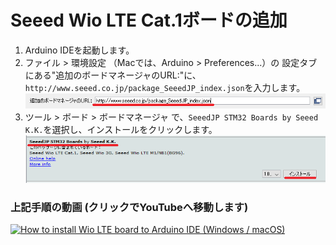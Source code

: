 # Seeed Wio LTE Cat.1ボードの追加

1. Arduino IDEを起動します。
1. ファイル > 環境設定 （Macでは、Arduino > Preferences...）の 設定タブ にある"追加のボードマネージャのURL:"に、`http://www.seeed.co.jp/package_SeeedJP_index.json`を入力します。  
![9](img-ja/9.png)
1. ツール > ボード > ボードマネージャ で、`SeeedJP STM32 Boards by Seeed K.K.`を選択し、インストールをクリックします。  
![2](img-ja/2.png)

### 上記手順の動画 (クリックでYouTubeへ移動します)

[![How to install Wio LTE board to Arduino IDE (Windows / macOS)](http://img.youtube.com/vi/um75WzDJbfo/0.jpg)](http://www.youtube.com/watch?v=um75WzDJbfo)

